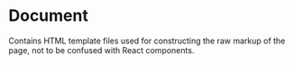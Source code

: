 # Document

Contains HTML template files used for constructing the raw markup of the page,
not to be confused with React components.
